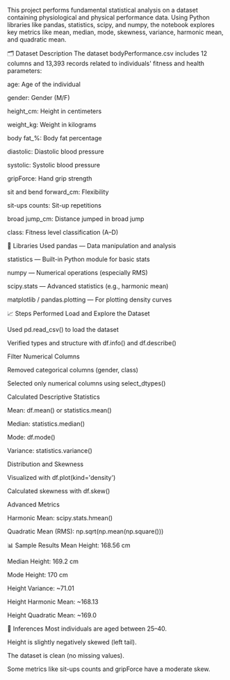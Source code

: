 This project performs fundamental statistical analysis on a dataset containing physiological and physical performance data. Using Python libraries like pandas, statistics, scipy, and numpy, the notebook explores key metrics like mean, median, mode, skewness, variance, harmonic mean, and quadratic mean.

🗂 Dataset Description
The dataset bodyPerformance.csv includes 12 columns and 13,393 records related to individuals' fitness and health parameters:

age: Age of the individual

gender: Gender (M/F)

height_cm: Height in centimeters

weight_kg: Weight in kilograms

body fat_%: Body fat percentage

diastolic: Diastolic blood pressure

systolic: Systolic blood pressure

gripForce: Hand grip strength

sit and bend forward_cm: Flexibility

sit-ups counts: Sit-up repetitions

broad jump_cm: Distance jumped in broad jump

class: Fitness level classification (A–D)

🔧 Libraries Used
pandas — Data manipulation and analysis

statistics — Built-in Python module for basic stats

numpy — Numerical operations (especially RMS)

scipy.stats — Advanced statistics (e.g., harmonic mean)

matplotlib / pandas.plotting — For plotting density curves

📈 Steps Performed
Load and Explore the Dataset

Used pd.read_csv() to load the dataset

Verified types and structure with df.info() and df.describe()

Filter Numerical Columns

Removed categorical columns (gender, class)

Selected only numerical columns using select_dtypes()

Calculated Descriptive Statistics

Mean: df.mean() or statistics.mean()

Median: statistics.median()

Mode: df.mode()

Variance: statistics.variance()

Distribution and Skewness

Visualized with df.plot(kind='density')

Calculated skewness with df.skew()

Advanced Metrics

Harmonic Mean: scipy.stats.hmean()

Quadratic Mean (RMS): np.sqrt(np.mean(np.square()))

📊 Sample Results
Mean Height: 168.56 cm

Median Height: 169.2 cm

Mode Height: 170 cm

Height Variance: ~71.01

Height Harmonic Mean: ~168.13

Height Quadratic Mean: ~169.0

📌 Inferences
Most individuals are aged between 25–40.

Height is slightly negatively skewed (left tail).

The dataset is clean (no missing values).

Some metrics like sit-ups counts and gripForce have a moderate skew.
